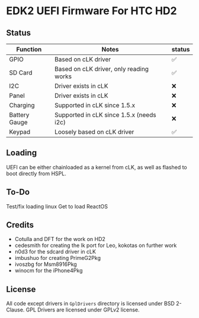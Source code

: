 # EDK2 UEFI Firmware For HTC HD2

## Status 

| Function      | Notes                                   | status |
|---------------|-----------------------------------------|--------|
| GPIO          | Based on cLK driver                     |   ✅   |
| SD Card       | Based on cLK driver, only reading works |   ✅   |
| I2C           | Driver exists in cLK                    |   ❌   |
| Panel         | Driver exists in cLK                    |   ❌   |
| Charging      | Supported in cLK since 1.5.x            |   ❌   |
| Battery Gauge | Supported in cLK since 1.5.x (needs i2c)|   ❌   |
| Keypad        | Loosely based on cLK driver             |   ✅   |

## Loading
UEFI can be either chainloaded as a kernel from cLK, as well as flashed to boot directly from HSPL.

## To-Do
Test/fix loading linux
Get to load ReactOS

## Credits
 - Cotulla and DFT for the work on HD2
 - cedesmith for creating the lk port for Leo, kokotas on further work
 - n0d3 for the sdcard driver in cLK
 - imbushuo for creating PrimeG2Pkg
 - ivoszbg for Msm8916Pkg
 - winocm for the iPhone4Pkg

## License
All code except drivers in `GplDrivers` directory is licensed under BSD 2-Clause. 
GPL Drivers are licensed under GPLv2 license.
